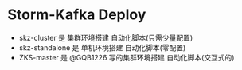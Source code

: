 # Storm-Kafka Deploy

* skz-cluster 是 集群环境搭建 自动化脚本(只需少量配置)
* skz-standalone 是 单机环境搭建 自动化脚本(零配置)
* ZKS-master 是 @GQB1226 写的集群环境搭建 自动化脚本(交互式的)
